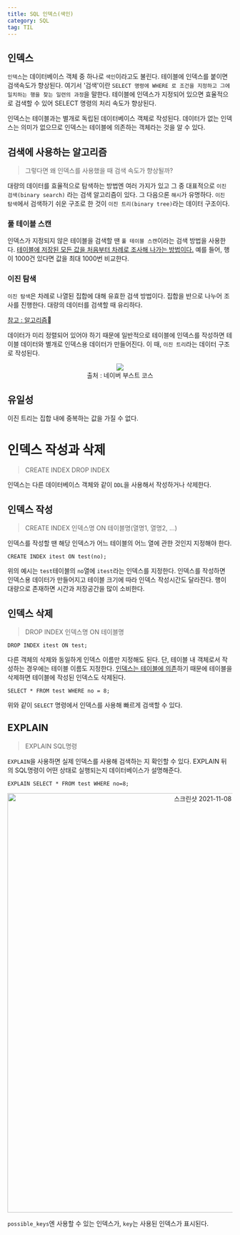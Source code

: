 ```yaml
---
title: SQL 인덱스(색인)
category: SQL
tag: TIL
---
```


## 인덱스

`인덱스`는 데이터베이스 객체 중 하나로 `색인`이라고도 불린다. 테이블에 인덱스를 붙이면 검색속도가 향상된다. 여기서 '검색'이란 `SELECT 명령에 WHERE 로 조건을 지정하고 그에 일치하는 행을 찾는 일련의 과정`을 말한다. 테이블에 인덱스가 지정되어 있으면 효율적으로 검색할 수 있어 SELECT 명령의 처리 속도가 향상된다.


인덱스는 테이블과는 별개로 독립된 데이터베이스 객체로 작성된다. 데이터가 없는 인덱스는 의미가 없으므로 인덱스는 테이블에 의존하는 객체라는 것을 알 수 있다.

## 검색에 사용하는 알고리즘

>그렇다면 왜 인덱스를 사용했을 때 검색 속도가 향상될까?

대량의 데이터를 효율적으로 탐색하는 방법엔 여러 가지가 있고 그 중 대표적으로 `이진 검색(binary search)` 라는 검색 알고리즘이 있다. 그 다음으론 `해시`가 유명하다. `이진 탐색`에서 검색하기 쉬운 구조로 한 것이 `이진 트리(binary tree)`라는 데이터 구조이다.

### 풀 테이블 스캔

인덱스가 지정되지 않은 테이블을 검색할 땐 `풀 테이블 스캔`이라는 검색 방법을 사용한다. <u>테이블에 저장된 모든 값을 처음부터 차례로 조사해 나가는 방법이다.</u> 예를 들어, 행이 1000건 있다면 값을 최대 1000번 비교한다. 

### 이진 탐색

`이진 탐색`은 차례로 나열된 집합에 대해 유효한 검색 방법이다. 집합을 반으로 나누어 조사를 진행한다. 대량의 데이터를 검색할 때 유리하다.

[참고 : 알고리즘](https://jang184.github.io/til/sort/)

데이터가 미리 정렬되어 있어야 하기 때문에 일반적으로 테이블에 인덱스를 작성하면 테이블 데이터와 별개로 인덱스용 데이터가 만들어진다. 이 때, `이진 트리`라는 데이터 구조로 작성된다.

<div align=center><img src='https://cs50.harvard.edu/x/2020/notes/5/binary_search_tree.png'><br>
<span style='font-size:14px'>출처 : 네이버 부스트 코스</span>
</div>


## 유일성

이진 트리는 집합 내에 중복하는 값을 가질 수 없다.

# 인덱스 작성과 삭제

>CREATE INDEX
>DROP INDEX

인덱스는 다른 데이터베이스 객체와 같이 `DDL`을 사용해서 작성하거나 삭제한다. 

## 인덱스 작성

>CREATE INDEX 인덱스명 ON 테이블명(열명1, 열명2, ...)

인덱스를 작성할 땐 해당 인덱스가 어느 테이블의 어느 열에 관한 것인지 지정해야 한다.

```
CREATE INDEX itest ON test(no);
```

위의 예시는 `test`테이블의 `no`열에 `itest`라는 인덱스를 지정한다. 인덱스를 작성하면 인덱스용 데이터가 만들어지고 테이블 크기에 따라 인덱스 작성시간도 달라진다. 행이 대량으로 존재하면 시간과 저장공간을 많이 소비한다.

## 인덱스 삭제

>DROP INDEX 인덱스명 ON 테이블명

```
DROP INDEX itest ON test;
```

다른 객체의 삭제와 동일하게 인덱스 이름만 지정해도 된다. 단, 테이블 내 객체로서 작성하는 경우에는 테이블 이름도 지정한다. <u>인덱스는 테이블에 의존</u>하기 때문에 테이블을 삭제하면 테이블에 작성된 인덱스도 삭제된다.

```
SELECT * FROM test WHERE no = 8;
```

위와 같이 `SELECT` 명령에서 인덱스를 사용해 빠르게 검색할 수 있다.

## EXPLAIN

>EXPLAIN SQL명령

`EXPLAIN`을 사용하면 실제 인덱스를 사용해 검색하는 지 확인할 수 있다. EXPLAIN 뒤의 SQL명령이 어떤 상태로 실행되는지 데이터베이스가 설명해준다.

```
EXPLAIN SELECT * FROM test WHERE no=8;
```

<div align=center><img width="940" alt="스크린샷 2021-11-08 오후 5 10 56" src="https://user-images.githubusercontent.com/81026531/140707031-7544a690-ffab-47ea-8306-e03fd9664124.png"></div>

`possible_keys`엔 사용할 수 있는 인덱스가, `key`는 사용된 인덱스가 표시된다.
